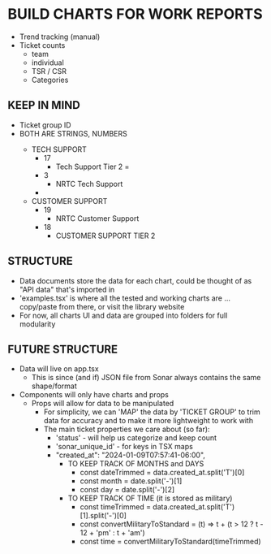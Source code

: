 # BUILD CHARTS FOR WORK REPORTS
- Trend tracking (manual)
- Ticket counts
  - team
  - individual
  - TSR / CSR
  - Categories

## KEEP IN MIND
- Ticket group ID
- BOTH ARE STRINGS, <NOT> NUMBERS
  - TECH SUPPORT
    - 17
      - Tech Support Tier 2 = 
    - 3
      - NRTC Tech Support
    - 
  - CUSTOMER SUPPORT
    - 19
      - NRTC Customer Support
    - 18
      - CUSTOMER SUPPORT TIER 2

## STRUCTURE
- Data documents store the data for each chart, could be thought of as "API data" that's imported in
- 'examples.tsx' is where all the tested and working charts are ... copy/paste from there, or visit the library website
- For now, all charts UI and data are grouped into folders for full modularity
  

## FUTURE STRUCTURE
- Data will live on app.tsx
  - This is since (and if) JSON file from Sonar always contains the same shape/format
- Components will only have charts and props
  - Props will allow for data to be manipulated
    - For simplicity, we can 'MAP' the data by 'TICKET GROUP' to trim data for accuracy and to make it more lightweight to work with
    - The main ticket properties we care about (so far):
      - 'status' - will help us categorize and keep count
      - 'sonar_unique_id' - for keys in TSX maps
      - "created_at": "2024-01-09T07:57:41-06:00",
        - TO KEEP TRACK OF MONTHS and DAYS
          - const dateTrimmed = data.created_at.split('T')[0]
          - const month = date.split('-')[1]
          - const day = date.split('-')[2]
        - TO KEEP TRACK OF TIME (it is stored as military)
          - const timeTrimmed = data.created_at.split('T')[1].split('-')[0]
          - const convertMilitaryToStandard = (t) => t + (t > 12 ? t - 12 + 'pm' : t + 'am')
          - const time = convertMilitaryToStandard(timeTrimmed)